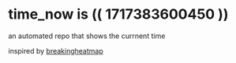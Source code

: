 # time_now is (( 1717383600450 ))

an automated repo that shows the currnent time

inspired by [breakingheatmap](https://github.com/breakingheatmap/breakingheatmap)
